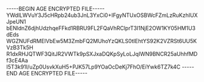 -----BEGIN AGE ENCRYPTED FILE-----
YWdlLWVuY3J5cHRpb24ub3JnL3YxCi0+IFgyNTUxOSBWcFZmLzRuKzhIUXJpeUN1
bENldnZ6djhUdzhqeFFkd1RBRU9FL2FQaVhRClprT3I1NjE2OW1KY05HM1U3dEds
WGZNUFdRMElVbEw5M3ZmbFQ2MUhoYzQKLS0tIEhtYS92K2VZRSt6UU5KVzB3Tk5H
R1dxRHJQTWF3QitJR2VWTk9pSXJxaDQKpSyLoLJqIWN9BNCR25aUhhfMDf3cE4Aa
I5T3k91I/uZp0UsvkXuH5+PJK57Lp9YOaOcDeKj7FhO/EiYwk6TZ7k4C
-----END AGE ENCRYPTED FILE-----
